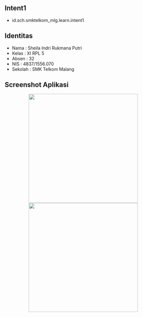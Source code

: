 ## Intent1
* id.sch.smktelkom_mlg.learn.intent1

## Identitas
* Nama  : Sheila Indri Rukmana Putri 
* Kelas : XI RPL 5
* Absen : 32
* NIS   : 4837/1556.070 
* Sekolah : SMK Telkom Malang

## Screenshot Aplikasi
<p align="center">
  <img src="http://i66.tinypic.com/dzfcr6.jpg" width="350"/>
  <img src="http://i67.tinypic.com/2cypt75.jpg" width="350"/>
</p>
